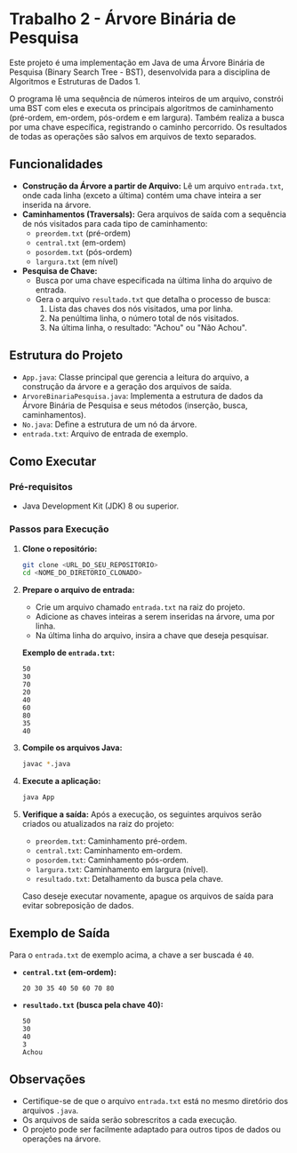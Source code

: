 # Trabalho 2 - Árvore Binária de Pesquisa

Este projeto é uma implementação em Java de uma Árvore Binária de Pesquisa (Binary Search Tree - BST), desenvolvida para a disciplina de Algoritmos e Estruturas de Dados 1.

O programa lê uma sequência de números inteiros de um arquivo, constrói uma BST com eles e executa os principais algoritmos de caminhamento (pré-ordem, em-ordem, pós-ordem e em largura). Também realiza a busca por uma chave específica, registrando o caminho percorrido. Os resultados de todas as operações são salvos em arquivos de texto separados.

## Funcionalidades

- **Construção da Árvore a partir de Arquivo:** Lê um arquivo `entrada.txt`, onde cada linha (exceto a última) contém uma chave inteira a ser inserida na árvore.
- **Caminhamentos (Traversals):** Gera arquivos de saída com a sequência de nós visitados para cada tipo de caminhamento:
    - `preordem.txt` (pré-ordem)
    - `central.txt` (em-ordem)
    - `posordem.txt` (pós-ordem)
    - `largura.txt` (em nível)
- **Pesquisa de Chave:**
    - Busca por uma chave especificada na última linha do arquivo de entrada.
    - Gera o arquivo `resultado.txt` que detalha o processo de busca:
        1. Lista das chaves dos nós visitados, uma por linha.
        2. Na penúltima linha, o número total de nós visitados.
        3. Na última linha, o resultado: "Achou" ou "Não Achou".

## Estrutura do Projeto

- `App.java`: Classe principal que gerencia a leitura do arquivo, a construção da árvore e a geração dos arquivos de saída.
- `ArvoreBinariaPesquisa.java`: Implementa a estrutura de dados da Árvore Binária de Pesquisa e seus métodos (inserção, busca, caminhamentos).
- `No.java`: Define a estrutura de um nó da árvore.
- `entrada.txt`: Arquivo de entrada de exemplo.

## Como Executar

### Pré-requisitos

- Java Development Kit (JDK) 8 ou superior.

### Passos para Execução

1. **Clone o repositório:**
    ```bash
    git clone <URL_DO_SEU_REPOSITORIO>
    cd <NOME_DO_DIRETORIO_CLONADO>
    ```

2. **Prepare o arquivo de entrada:**
    - Crie um arquivo chamado `entrada.txt` na raiz do projeto.
    - Adicione as chaves inteiras a serem inseridas na árvore, uma por linha.
    - Na última linha do arquivo, insira a chave que deseja pesquisar.

    **Exemplo de `entrada.txt`:**
    ```text
    50
    30
    70
    20
    40
    60
    80
    35
    40
    ```

3. **Compile os arquivos Java:**
    ```bash
    javac *.java
    ```

4. **Execute a aplicação:**
    ```bash
    java App
    ```

5. **Verifique a saída:**
    Após a execução, os seguintes arquivos serão criados ou atualizados na raiz do projeto:
    - `preordem.txt`: Caminhamento pré-ordem.
    - `central.txt`: Caminhamento em-ordem.
    - `posordem.txt`: Caminhamento pós-ordem.
    - `largura.txt`: Caminhamento em largura (nível).
    - `resultado.txt`: Detalhamento da busca pela chave.

    Caso deseje executar novamente, apague os arquivos de saída para evitar sobreposição de dados.

## Exemplo de Saída

Para o `entrada.txt` de exemplo acima, a chave a ser buscada é `40`.

- **`central.txt` (em-ordem):**
  ```text
  20 30 35 40 50 60 70 80
  ```

- **`resultado.txt` (busca pela chave 40):**
  ```text
  50
  30
  40
  3
  Achou
  ```

## Observações

- Certifique-se de que o arquivo `entrada.txt` está no mesmo diretório dos arquivos `.java`.
- Os arquivos de saída serão sobrescritos a cada execução.
- O projeto pode ser facilmente adaptado para outros tipos de dados ou operações na árvore.
